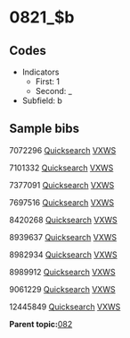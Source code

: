 # 0821\_$b

## Codes

-   Indicators
    -   First: 1
    -   Second: \_
-   Subfield: b

## Sample bibs

7072296 [Quicksearch](https://search.library.yale.edu/catalog/7072296) [VXWS](http://prodorbis.library.yale.edu:7014/vxws/GetHoldingsService?bibId=7072296)

7101332 [Quicksearch](https://search.library.yale.edu/catalog/7101332) [VXWS](http://prodorbis.library.yale.edu:7014/vxws/GetHoldingsService?bibId=7101332)

7377091 [Quicksearch](https://search.library.yale.edu/catalog/7377091) [VXWS](http://prodorbis.library.yale.edu:7014/vxws/GetHoldingsService?bibId=7377091)

7697516 [Quicksearch](https://search.library.yale.edu/catalog/7697516) [VXWS](http://prodorbis.library.yale.edu:7014/vxws/GetHoldingsService?bibId=7697516)

8420268 [Quicksearch](https://search.library.yale.edu/catalog/8420268) [VXWS](http://prodorbis.library.yale.edu:7014/vxws/GetHoldingsService?bibId=8420268)

8939637 [Quicksearch](https://search.library.yale.edu/catalog/8939637) [VXWS](http://prodorbis.library.yale.edu:7014/vxws/GetHoldingsService?bibId=8939637)

8982934 [Quicksearch](https://search.library.yale.edu/catalog/8982934) [VXWS](http://prodorbis.library.yale.edu:7014/vxws/GetHoldingsService?bibId=8982934)

8989912 [Quicksearch](https://search.library.yale.edu/catalog/8989912) [VXWS](http://prodorbis.library.yale.edu:7014/vxws/GetHoldingsService?bibId=8989912)

9061229 [Quicksearch](https://search.library.yale.edu/catalog/9061229) [VXWS](http://prodorbis.library.yale.edu:7014/vxws/GetHoldingsService?bibId=9061229)

12445849 [Quicksearch](https://search.library.yale.edu/catalog/12445849) [VXWS](http://prodorbis.library.yale.edu:7014/vxws/GetHoldingsService?bibId=12445849)

**Parent topic:**[082](../../tags/082/082.md)


